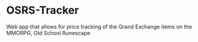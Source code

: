 # OSRS-Tracker
Web app that allows for price tracking of the Grand Exchange items on the MMORPG, Old School Runescape
